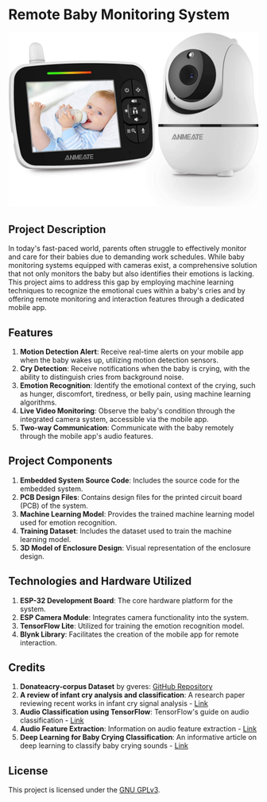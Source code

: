 # Remote Baby Monitoring System

![Baby Monitoring System](BabyMonitoring.jpg)

## Project Description

In today's fast-paced world, parents often struggle to effectively monitor and care for their babies due to demanding work schedules. While baby monitoring systems equipped with cameras exist, a comprehensive solution that not only monitors the baby but also identifies their emotions is lacking. This project aims to address this gap by employing machine learning techniques to recognize the emotional cues within a baby's cries and by offering remote monitoring and interaction features through a dedicated mobile app.

## Features

1. **Motion Detection Alert**: Receive real-time alerts on your mobile app when the baby wakes up, utilizing motion detection sensors.
2. **Cry Detection**: Receive notifications when the baby is crying, with the ability to distinguish cries from background noise.
3. **Emotion Recognition**: Identify the emotional context of the crying, such as hunger, discomfort, tiredness, or belly pain, using machine learning algorithms.
4. **Live Video Monitoring**: Observe the baby's condition through the integrated camera system, accessible via the mobile app.
5. **Two-way Communication**: Communicate with the baby remotely through the mobile app's audio features.

## Project Components

1. **Embedded System Source Code**: Includes the source code for the embedded system.
2. **PCB Design Files**: Contains design files for the printed circuit board (PCB) of the system.
3. **Machine Learning Model**: Provides the trained machine learning model used for emotion recognition.
4. **Training Dataset**: Includes the dataset used to train the machine learning model.
5. **3D Model of Enclosure Design**: Visual representation of the enclosure design.

## Technologies and Hardware Utilized

1. **ESP-32 Development Board**: The core hardware platform for the system.
2. **ESP Camera Module**: Integrates camera functionality into the system.
3. **TensorFlow Lite**: Utilized for training the emotion recognition model.
4. **Blynk Library**: Facilitates the creation of the mobile app for remote interaction.

## Credits

1. **Donateacry-corpus Dataset** by gveres: [GitHub Repository](https://github.com/gveres/donateacry-corpus)
2. **A review of infant cry analysis and classification**: A research paper reviewing recent works in infant cry signal analysis - [Link](https://asmp-eurasipjournals.springeropen.com/articles/10.1186/s13636-021-00197-5)
3. **Audio Classification using TensorFlow**: TensorFlow's guide on audio classification - [Link](https://www.tensorflow.org/lite/examples/audio_classification/overview)
4. **Audio Feature Extraction**: Information on audio feature extraction - [Link](https://devopedia.org/audio-feature-extraction#:~:text=Audio%20feature%20extraction%20is%20a,converting%20digital%20and%20analog%20signals.)
5. **Deep Learning for Baby Crying Classification**: An informative article on deep learning to classify baby crying sounds - [Link](https://towardsdatascience.com/deep-learning-for-classifying-audio-of-babies-crying-9a29e057f7ca)

## License

This project is licensed under the [GNU GPLv3](https://choosealicense.com/licenses/gpl-3.0/).

